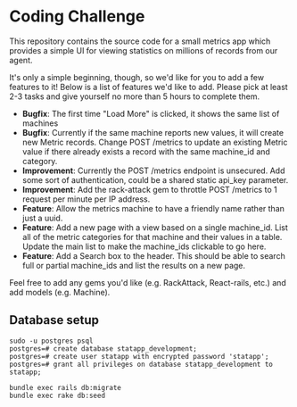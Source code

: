 Coding Challenge
====

This repository contains the source code for a small metrics app which provides a simple UI for viewing statistics on millions of records from our agent.

It's only a simple beginning, though, so we'd like for you to add a few features to it! Below is a list of features we'd like to add. Please pick at least 2-3 tasks and give yourself no more than 5 hours to complete them.

- **Bugfix**: The first time "Load More" is clicked, it shows the same list of machines
- **Bugfix**: Currently if the same machine reports new values, it will create new Metric records. Change POST /metrics to update an existing Metric value if there already exists a record with the same machine_id and category.
- **Improvement**: Currently the POST /metrics endpoint is unsecured. Add some sort of authentication, could be a shared static api_key parameter.
- **Improvement**: Add the rack-attack gem to throttle POST /metrics to 1 request per minute per IP address.
- **Feature**: Allow the metrics machine to have a friendly name rather than just a uuid.
- **Feature**: Add a new page with a view based on a single machine_id. List all of the metric categories for that machine and their values in a table. Update the main list to make the machine_ids clickable to go here.
- **Feature**: Add a Search box to the header. This should be able to search full or partial machine_ids and list the results on a new page.

Feel free to add any gems you'd like (e.g. RackAttack, React-rails, etc.) and add models (e.g. Machine).

Database setup
-----
```
sudo -u postgres psql
postgres=# create database statapp_development;
postgres=# create user statapp with encrypted password 'statapp';
postgres=# grant all privileges on database statapp_development to statapp;
```
```
bundle exec rails db:migrate
bundle exec rake db:seed
```
